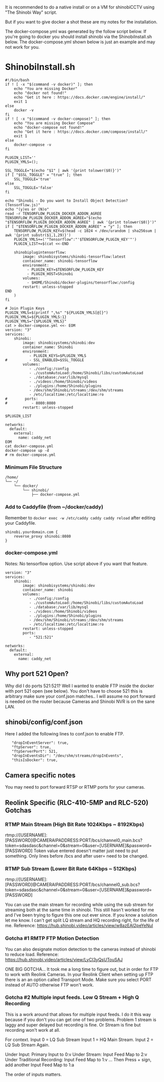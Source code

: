 It is recommended to do a native install or on a VM for shinobiCCTV using "The Shinobi Way" script. 

But if you want to give docker a shot these are my notes for the installation.

The docker-compose.yml was generated by the follow script below. If you're going to docker you should install shinobi via the ShinobiInstall.sh below. The docker-compose.yml shown below is just an example and may not work for you.

# ShinobiInstall.sh
```
#!/bin/bash
if ! [ -x "$(command -v docker)" ]; then
    echo "You are missing Docker"
    echo "docker not found!"
    echo "Get it here : https://docs.docker.com/engine/install/"
    exit 1
else
    docker -v
fi
if ! [ -x "$(command -v docker-compose)" ]; then
    echo "You are missing Docker Compose"
    echo "docker-compose not found!"
    echo "Get it here : https://docs.docker.com/compose/install/"
    exit 1
else
    docker-compose -v
fi

PLUGIN_LIST=''
PLUGIN_YMLS=();

SSL_TOGGLE="$(echo "$1" | awk '{print tolower($0)}')"
if [ "$SSL_TOGGLE" = "true" ]; then
    SSL_TOGGLE='true'
else
    SSL_TOGGLE='false'
fi

echo "Shinobi - Do you want to Install Object Detection? (TensorFlow.js)"
echo "(y)es or (N)o"
read -r TENSORFLOW_PLUGIN_DOCKER_ADDON_AGREE
TENSORFLOW_PLUGIN_DOCKER_ADDON_AGREE="$(echo "$TENSORFLOW_PLUGIN_DOCKER_ADDON_AGREE" | awk '{print tolower($0)}')"
if [ "$TENSORFLOW_PLUGIN_DOCKER_ADDON_AGREE" = "y" ]; then
    TENSORFLOW_PLUGIN_KEY=$(head -c 1024 < /dev/urandom | sha256sum | awk '{print substr($1,1,29)}')
    PLUGIN_YMLS+=('"Tensorflow":"'$TENSORFLOW_PLUGIN_KEY'"')
    PLUGIN_LIST+=$(cat <<-END

    shinobiplugintensorflow:
        image: shinobisystems/shinobi-tensorflow:latest
        container_name: shinobi-tensorflow
        environment:
          - PLUGIN_KEY=$TENSORFLOW_PLUGIN_KEY
          - PLUGIN_HOST=Shinobi
        volumes:
          - $HOME/Shinobi/docker-plugins/tensorflow:/config
        restart: unless-stopped
END
    )
fi

# Join Plugin Keys
PLUGIN_YMLS=$(printf ",%s" "${PLUGIN_YMLS[@]}")
PLUGIN_YMLS=${PLUGIN_YMLS:1}
PLUGIN_YMLS="{$PLUGIN_YMLS}"
cat > docker-compose.yml <<- EOM
version: "3"
services:
    shinobi:
        image: shinobisystems/shinobi:dev
        container_name: Shinobi
        environment:
           - PLUGIN_KEYS=$PLUGIN_YMLS
#          - SSL_ENABLED=$SSL_TOGGLE
        volumes:
           - ./config:/config
           - ./customAutoLoad:/home/Shinobi/libs/customAutoLoad
           - ./database:/var/lib/mysql
           - ./videos:/home/Shinobi/videos
           - ./plugins:/home/Shinobi/plugins
           - /dev/shm/Shinobi/streams:/dev/shm/streams
           - /etc/localtime:/etc/localtime:ro
#        ports:
#           - 8080:8080
        restart: unless-stopped

$PLUGIN_LIST

networks:
  default:
    external:
      name: caddy_net
EOM
cat docker-compose.yml
docker-compose up -d
# rm docker-compose.yml
```

### Minimum File Structure
```
/home/
└── ~/
    └── docker/
        └── shinobi/
            ├── docker-compose.yml
```

### Add to Caddyfile (from ~/docker/caddy)
Remember to `docker exec -w /etc/caddy caddy caddy reload` after editing your Caddyfile.
```
shinobi.yourdomain.com {
    reverse_proxy shinobi:8080
}
```

### docker-compose.yml
Notes: No tensorflow option. Use script above if you want that feature.

```
version: "3"
services:
    shinobi:
        image: shinobisystems/shinobi:dev
        container_name: shinobi
        volumes:
           - ./config:/config
           - ./customAutoLoad:/home/Shinobi/libs/customAutoLoad
           - ./database:/var/lib/mysql
           - ./videos:/home/Shinobi/videos
           - ./plugins:/home/Shinobi/plugins
           - /dev/shm/Shinobi/streams:/dev/shm/streams
           - /etc/localtime:/etc/localtime:ro
        restart: unless-stopped
        ports:
           - "521:521"

networks:
  default:
    external:
      name: caddy_net
```

## Why port 521 Open?
Why did I do ports 521:521? Well I wanted to enable FTP inside the docker with port 521 open (see below). You don't have to choose 521 this is arbitrary make sure your conf.json matches.. I will assume no port forward is needed on the router because Cameras and Shinobi NVR is on the sane LAN.

## shinobi/config/conf.json

Here I added the following lines to conf.json to enable FTP.
```
   "dropInEventServer": true,
   "ftpServer": true,
   "ftpServerPort": 521,
   "dropInEventsDir": "/dev/shm/streams/dropInEvents",
   "thisIsDocker": true,
```

## Camera specific notes
You may need to port forward RTSP or RTMP ports for your cameras.

## Reolink Specific (RLC-410-5MP and RLC-520) Gotchas

### RTMP Main Stream (High Bit Rate 1024Kbps ~ 8192Kbps)
rtmp://[USERNAME]:[PASSWORD]@CAMERAIPADDRESS:PORT/bcs/channel0_main.bcs?token=sdasdasc&channel=0&stream=0&user=[USERNAME]&password=[PASSWORD]
Token value entered doesn't matter just need to put something. Only lines before /bcs and after user= need to be changed.

### RTMP Sub Stream (Lower Bit Rate 64Kbps ~ 512Kbps)
rtmp://[USERNAME]:[PASSWORD]@CAMERAIPADDRESS:PORT/bcs/channel0_sub.bcs?token=sdasdasc&channel=0&stream=0&user=[USERNAME]&password=[PASSWORD]

You can use the main stream for recording while using the sub stream for streaming both at the same time in shinobi. This still hasn't worked for me and I've been trying to figure this one out ever since. If you know a solution let me know. I can't get split LQ stream and HQ recording right, for the life of me.
Reference: https://hub.shinobi.video/articles/view/w8azEAI2peYeNul

### Gotcha #1 RMTP FTP Motion Detection
You can also designate motion detection to the cameras instead of shinobi to reduce load.
Reference: https://hub.shinobi.video/articles/view/LyCI3yQsUTouSAJ

ONE BIG GOTCHA... It took me a long time to figure out, but in order for FTP to work with Reolink Cameras. In your Reolink Client when setting up FTP there is an an option called Transport Mode. Make sure you select PORT instead of AUTO otherwise FTP won't work.

### Gotcha #2 Multiple input feeds. Low Q Stream + High Q Recording
This is a work around that allows for multiple input feeds. I do it this way because if you don't you can get one of two problems. Problem 1 stream is laggy and super delayed but recording is fine. Or Stream is fine but recording won't work at all.

For context. 
Input 0 = LQ Sub Stream 
Input 1 = HQ Main Stream.
Input 2 = LQ Sub Stream Again.

Under Input: Primary Input to 0:v
Under Stream: Input Feed Map to 2:v
Under Traditional Recording: Input Feed Map to 1:v   ... Then Press + sign, add another Input Feed Map to 1:a

The order of inputs matters.